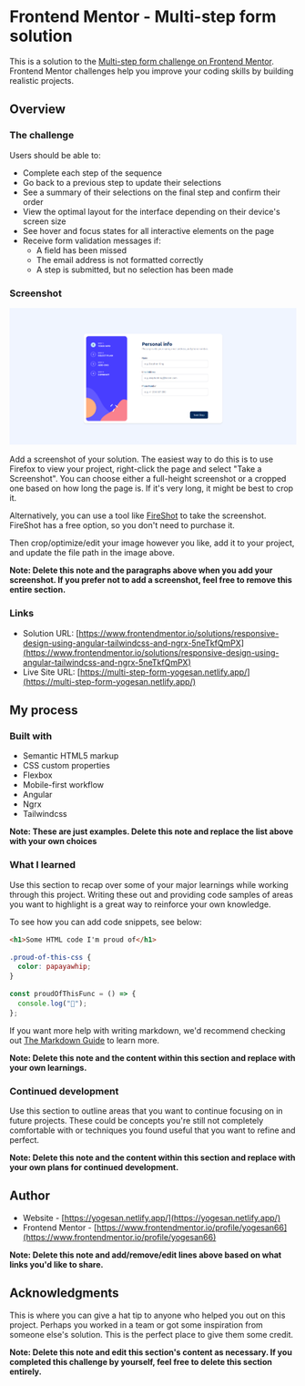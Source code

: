 # Frontend Mentor - Multi-step form solution

This is a solution to the [Multi-step form challenge on Frontend Mentor](https://www.frontendmentor.io/challenges/multistep-form-YVAnSdqQBJ). Frontend Mentor challenges help you improve your coding skills by building realistic projects.

## Overview

### The challenge

Users should be able to:

- Complete each step of the sequence
- Go back to a previous step to update their selections
- See a summary of their selections on the final step and confirm their order
- View the optimal layout for the interface depending on their device's screen size
- See hover and focus states for all interactive elements on the page
- Receive form validation messages if:
  - A field has been missed
  - The email address is not formatted correctly
  - A step is submitted, but no selection has been made

### Screenshot

![](./public/assets/images/Screenshot.png)

Add a screenshot of your solution. The easiest way to do this is to use Firefox to view your project, right-click the page and select "Take a Screenshot". You can choose either a full-height screenshot or a cropped one based on how long the page is. If it's very long, it might be best to crop it.

Alternatively, you can use a tool like [FireShot](https://getfireshot.com/) to take the screenshot. FireShot has a free option, so you don't need to purchase it.

Then crop/optimize/edit your image however you like, add it to your project, and update the file path in the image above.

**Note: Delete this note and the paragraphs above when you add your screenshot. If you prefer not to add a screenshot, feel free to remove this entire section.**

### Links

- Solution URL: [https://www.frontendmentor.io/solutions/responsive-design-using-angular-tailwindcss-and-ngrx-5neTkfQmPX](https://www.frontendmentor.io/solutions/responsive-design-using-angular-tailwindcss-and-ngrx-5neTkfQmPX)
- Live Site URL: [https://multi-step-form-yogesan.netlify.app/](https://multi-step-form-yogesan.netlify.app/)

## My process

### Built with

- Semantic HTML5 markup
- CSS custom properties
- Flexbox
- Mobile-first workflow
- Angular
- Ngrx
- Tailwindcss

**Note: These are just examples. Delete this note and replace the list above with your own choices**

### What I learned

Use this section to recap over some of your major learnings while working through this project. Writing these out and providing code samples of areas you want to highlight is a great way to reinforce your own knowledge.

To see how you can add code snippets, see below:

```html
<h1>Some HTML code I'm proud of</h1>
```

```css
.proud-of-this-css {
  color: papayawhip;
}
```

```js
const proudOfThisFunc = () => {
  console.log("🎉");
};
```

If you want more help with writing markdown, we'd recommend checking out [The Markdown Guide](https://www.markdownguide.org/) to learn more.

**Note: Delete this note and the content within this section and replace with your own learnings.**

### Continued development

Use this section to outline areas that you want to continue focusing on in future projects. These could be concepts you're still not completely comfortable with or techniques you found useful that you want to refine and perfect.

**Note: Delete this note and the content within this section and replace with your own plans for continued development.**

## Author

- Website - [https://yogesan.netlify.app/](https://yogesan.netlify.app/)
- Frontend Mentor - [https://www.frontendmentor.io/profile/yogesan66](https://www.frontendmentor.io/profile/yogesan66)

**Note: Delete this note and add/remove/edit lines above based on what links you'd like to share.**

## Acknowledgments

This is where you can give a hat tip to anyone who helped you out on this project. Perhaps you worked in a team or got some inspiration from someone else's solution. This is the perfect place to give them some credit.

**Note: Delete this note and edit this section's content as necessary. If you completed this challenge by yourself, feel free to delete this section entirely.**
